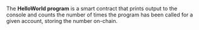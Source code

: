 The **HelloWorld program** is a smart contract that prints output to the console and counts the number of times the program has been called for a given account, storing the number on-chain. 
